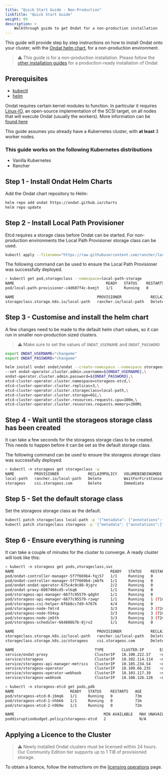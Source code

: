 ```yaml
---
title: "Quick Start Guide - Non-Production"
linkTitle: "Quick Start Guide"
weight: 99
description: >
    Walkthrough guide to get Ondat for a non-production installation
---
```


This guide will provide step by step instructions on how to install Ondat onto your cluster, with the [Ondat helm chart](https://github.com/ondat/charts), for a non-production environment.

> ⚠️ This guide is for a non-production installation. Please follow the [other installation guides](https://docs.ondat.io/docs/install/) for a production-ready installation of Ondat

## Prerequisites

* [kubectl](https://kubernetes.io/docs/tasks/tools/#kubectl)
* [helm](https://helm.sh/docs/intro/install/)

Ondat requires certain kernel modules to function. In particular it requires [Linux-IO](http://linux-iscsi.org/wiki/Main_Page), an open-source implementation of the SCSI target, on all nodes that will execute Ondat (usually the workers).
More information can be [found here](../prerequisites/systemconfiguration.md)

This guide assumes you already have a Kubernetes cluster, with **at least** 3 worker nodes.

### This guide works on the following Kubernetes distributions

* Vanilla Kubernetes
* Rancher

## Step 1 - Install Ondat Helm Charts

Add the Ondat chart repository to Helm:

```bash
helm repo add ondat https://ondat.github.io/charts
helm repo update
```

## Step 2 - Install Local Path Provisioner

Etcd requires a storage class before Ondat can be started. For non-production environments the Local Path Provisioner storage class can be used.

```bash
kubectl apply --filename="https://raw.githubusercontent.com/rancher/local-path-provisioner/v0.0.21/deploy/local-path-storage.yaml"
```

The following command can be used to ensure the Local Path Provisioner was successfully deployed.

```bash
> kubectl get pod,storageclass --namespace=local-path-storage
NAME                                         READY   STATUS    RESTARTS   AGE
pod/local-path-provisioner-c4d687f4c-bxmjt   1/1     Running   0          3h10m

NAME                                     PROVISIONER             RECLAIMPOLICY   VOLUMEBINDINGMODE      ALLOWVOLUMEEXPANSION   AGE
storageclass.storage.k8s.io/local-path   rancher.io/local-path   Delete          WaitForFirstConsumer   false                  3h10m
```

## Step 3 - Customise and install the helm chart

A few changes need to be made to the default helm chart values, so it can run in smaller non-production sized clusters.

> ⚠️ Make sure to set the values of `ONDAT_USERNAME` and `ONDAT_PASSWORD`

```bash
export ONDAT_USERNAME="changeme"
export ONDAT_PASSWORD="changeme"

helm install ondat ondat/ondat --create-namespace --namespace storageos \
--set ondat-operator.cluster.admin.username=${ONDAT_USERNAME},\
ondat-operator.cluster.admin.password=${ONDAT_PASSWORD},\
etcd-cluster-operator.cluster.namespace=storageos-etcd,\
etcd-cluster-operator.cluster.replicas=3,\
etcd-cluster-operator.cluster.storageclass=local-path,\
etcd-cluster-operator.cluster.storage=6Gi,\
etcd-cluster-operator.cluster.resources.requests.cpu=100m,\
etcd-cluster-operator.cluster.resources.requests.memory=300Mi
```

## Step 4 - Wait until the storageos storage class has been created

It can take a few seconds for the storageos storage class to be created. This needs to happen before it can be set as the default storage class.

The following command can be used to ensure the storageos storage class was successfully deployed.

```bash
> kubectl -n storageos get storageclass -w
NAME         PROVISIONER             RECLAIMPOLICY   VOLUMEBINDINGMODE      ALLOWVOLUMEEXPANSION   AGE
local-path   rancher.io/local-path   Delete          WaitForFirstConsumer   false                  3h4m
storageos    csi.storageos.com       Delete          Immediate              true                   75m
```

## Step 5 - Set the default storage class

Set the storageos storage class as the default.

```bash
kubectl patch storageclass local-path -p '{"metadata": {"annotations":{"storageclass.kubernetes.io/is-default-class":"false"}}}'
kubectl patch storageclass storageos -p '{"metadata": {"annotations":{"storageclass.kubernetes.io/is-default-class":"true"}}}'
```

## Step 6 - Ensure everything is running

It can take a couple of minutes for the cluster to converge. A ready cluster will look like this:

```bash
> kubectl -n storageos get pods,storageclass,svc                    
NAME                                           READY   STATUS    RESTARTS      AGE
pod/ondat-controller-manager-5f7f669b4-fqj57   1/1     Running   0             73m
pod/ondat-controller-manager-5f7f669b4-jmbfk   1/1     Running   0             73m
pod/ondat-ondat-operator-675c4c9c88-9jgrv      2/2     Running   0             73m
pod/ondat-proxy-6887466cd5-vlkq6               1/1     Running   0             73m
pod/storageos-api-manager-6677c95579-qdght     1/1     Running   0             71m
pod/storageos-api-manager-6677c95579-rzwqr     1/1     Running   1 (71m ago)   71m
pod/storageos-csi-helper-6fbb8cc7d9-h767k      4/4     Running   0             71m
pod/storageos-node-fmtrd                       3/3     Running   3 (72m ago)   72m
pod/storageos-node-h54xp                       3/3     Running   3 (72m ago)   72m
pod/storageos-node-jm5th                       3/3     Running   3 (72m ago)   72m
pod/storageos-scheduler-664886b7b-8jrv2        1/1     Running   0             72m

NAME                                     PROVISIONER             RECLAIMPOLICY   VOLUMEBINDINGMODE      ALLOWVOLUMEEXPANSION   AGE
storageclass.storage.k8s.io/local-path   rancher.io/local-path   Delete          WaitForFirstConsumer   false                  3h1m
storageclass.storage.k8s.io/storageos    csi.storageos.com       Delete          Immediate              true                   72m

NAME                                    TYPE        CLUSTER-IP       EXTERNAL-IP   PORT(S)    AGE
service/ondat-proxy                     ClusterIP   10.100.222.57    <none>        80/TCP     73m
service/storageos                       ClusterIP   10.102.114.114   <none>        5705/TCP   72m
service/storageos-api-manager-metrics   ClusterIP   10.105.234.54    <none>        8080/TCP   71m
service/storageos-operator              ClusterIP   10.109.66.235    <none>        8443/TCP   73m
service/storageos-operator-webhook      ClusterIP   10.103.117.39    <none>        443/TCP    73m
service/storageos-webhook               ClusterIP   10.108.126.126   <none>        443/TCP    71m

```

```bash
> kubectl -n storageos-etcd get pods,pdb
NAME                         READY   STATUS    RESTARTS   AGE
pod/storageos-etcd-0-jbmq6   1/1     Running   0          73m
pod/storageos-etcd-1-nhbk6   1/1     Running   0          72m
pod/storageos-etcd-2-n9b9w   1/1     Running   0          72m

NAME                                        MIN AVAILABLE   MAX UNAVAILABLE   ALLOWED DISRUPTIONS   AGE
poddisruptionbudget.policy/storageos-etcd   2               N/A               1                     73m
```

## Applying a Licence to the Cluster

> ⚠️ Newly installed Ondat clusters must be licensed within 24 hours. Our Community Edition tier supports up to 1 TiB of provisioned storage.

To obtain a licence, follow the instructions on the [licensing operations](/docs/operations/licensing) page.
